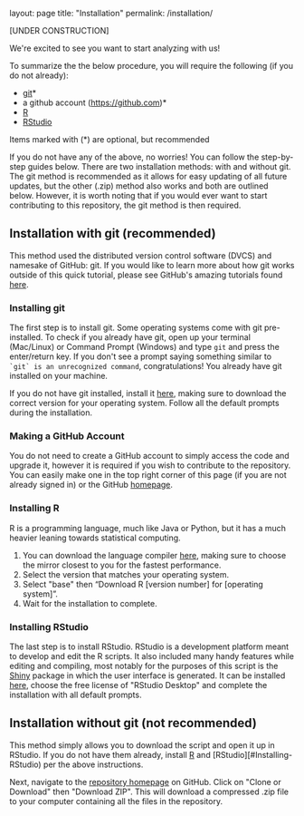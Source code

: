 layout: page
title: "Installation"
permalink: /installation/

[UNDER CONSTRUCTION]

We're excited to see you want to start analyzing with us!

To summarize the the below procedure, you will require the following (if you do not already):
- [git](https://git-scm.com/)*
- a github account (https://github.com)*
- [R](https://www.r-project.org/)
- [RStudio](https://rstudio.com/)

Items marked with (*) are optional, but recommended

If you do not have any of the above, no worries! You can follow the step-by-step guides below. There are two installation methods: with and without git. The git method is recommended as it allows for easy updating of all future updates, but the other (.zip) method also works and both are outlined below. However, it is worth noting that if you would ever want to start contributing to this repository, the git method is then required.

## Installation with git (recommended)

This method used the distributed version control software (DVCS) and namesake of GitHub: git. If you would like to learn more about how git works outside of this quick tutorial, please see GitHub's amazing tutorials found [here](https://try.github.io/).

### Installing git

The first step is to install git. Some operating systems come with git pre-installed. To check if you already have git, open up your terminal (Mac/Linux) or Command Prompt (Windows) and type `git` and press the enter/return key. If you don't see a prompt saying something similar to `` `git` is an unrecognized command``, congratulations! You already have git installed on your machine. 

If you do not have git installed, install it [here](https://git-scm.com/downloads), making sure to download the correct version for your operating system. Follow all the default prompts during the installation.

### Making a GitHub Account

You do not need to create a GitHub account to simply access the code and upgrade it, however it is required if you wish to contribute to the repository. You can easily make one in the top right corner of this page (if you are not already signed in) or the GitHub [homepage](https:/github.com).

### Installing R

R is a programming language, much like Java or Python, but it has a much heavier leaning towards statistical computing. 
1. You can download the language compiler [here](https://cran.r-project.org/mirrors.html), making sure to choose the mirror closest to you for the fastest performance.
2. Select the version that matches your operating system.
3. Select "base" then “Download R [version number] for [operating system]”.
4. Wait for the installation to complete.

### Installing RStudio

The last step is to install RStudio. RStudio is a development platform meant to develop and edit the R scripts. It also included many handy features while editing and compiling, most notably for the purposes of this script is the [Shiny](https://shiny.rstudio.com/) package in which the user interface is generated. It can be installed [here](https://rstudio.com/products/rstudio/download/), choose the free license of "RStudio Desktop" and complete the installation with all default prompts.

## Installation without git (not recommended)

This method simply allows you to download the script and open it up in RStudio. If you do not have them already, install [R](#Installing-R) and [RStudio][#Installing-RStudio) per the above instructions. 

Next, navigate to the [repository homepage](https://github.com/2ryan09/arbinimport) on GitHub. Click on "Clone or Download" then "Download ZIP". This will download a compressed .zip file to your computer containing all the files in the repository.
